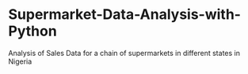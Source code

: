 # Supermarket-Data-Analysis-with-Python
Analysis of Sales Data for a chain of supermarkets in different states in Nigeria
